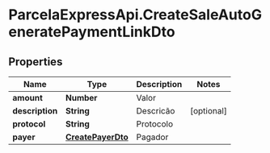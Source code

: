 # ParcelaExpressApi.CreateSaleAutoGeneratePaymentLinkDto

## Properties

Name | Type | Description | Notes
------------ | ------------- | ------------- | -------------
**amount** | **Number** | Valor | 
**description** | **String** | Descricão | [optional] 
**protocol** | **String** | Protocolo | 
**payer** | [**CreatePayerDto**](CreatePayerDto.md) | Pagador | 


